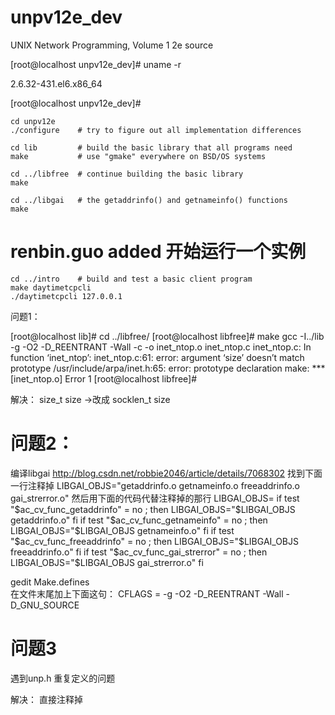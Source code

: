 # unpv12e_dev
UNIX Network Programming, Volume 1 2e source



[root@localhost unpv12e_dev]# uname -r 

2.6.32-431.el6.x86_64

[root@localhost unpv12e_dev]# 


    cd unpv12e
    ./configure    # try to figure out all implementation differences

    cd lib         # build the basic library that all programs need
    make           # use "gmake" everywhere on BSD/OS systems

    cd ../libfree  # continue building the basic library
    make

    cd ../libgai   # the getaddrinfo() and getnameinfo() functions
    make
	
# renbin.guo added 开始运行一个实例

    cd ../intro    # build and test a basic client program
    make daytimetcpcli
    ./daytimetcpcli 127.0.0.1

	
	

问题1：

[root@localhost lib]# cd ../libfree/
[root@localhost libfree]# make
gcc -I../lib -g -O2 -D_REENTRANT -Wall   -c -o inet_ntop.o inet_ntop.c
inet_ntop.c: In function ‘inet_ntop’:
inet_ntop.c:61: error: argument ‘size’ doesn’t match prototype
/usr/include/arpa/inet.h:65: error: prototype declaration
make: *** [inet_ntop.o] Error 1
[root@localhost libfree]# 

解决：
 size_t size ->改成 socklen_t size 


# 问题2：

编译libgai
http://blog.csdn.net/robbie2046/article/details/7068302
找到下面一行注释掉
LIBGAI_OBJS="getaddrinfo.o getnameinfo.o freeaddrinfo.o gai_strerror.o"
然后用下面的代码代替注释掉的那行
LIBGAI_OBJS=
if test "$ac_cv_func_getaddrinfo" = no ; then
LIBGAI_OBJS="$LIBGAI_OBJS getaddrinfo.o"
fi
if test "$ac_cv_func_getnameinfo" = no ; then
LIBGAI_OBJS="$LIBGAI_OBJS getnameinfo.o"
fi
if test "$ac_cv_func_freeaddrinfo" = no ; then
LIBGAI_OBJS="$LIBGAI_OBJS freeaddrinfo.o"
fi
if test "$ac_cv_func_gai_strerror" = no ; then
LIBGAI_OBJS="$LIBGAI_OBJS gai_strerror.o"
fi

gedit Make.defines   
在文件末尾加上下面这句：
CFLAGS = -g -O2 -D_REENTRANT -Wall -D_GNU_SOURCE


# 问题3 
遇到unp.h 重复定义的问题

解决：	
	直接注释掉

